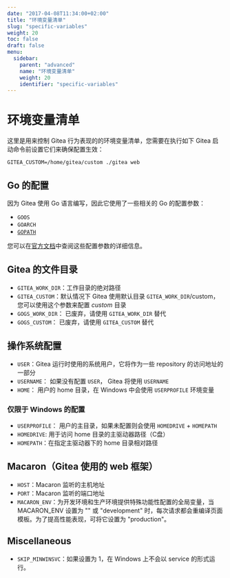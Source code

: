 ```yaml
---
date: "2017-04-08T11:34:00+02:00"
title: "环境变量清单"
slug: "specific-variables"
weight: 20
toc: false
draft: false
menu:
  sidebar:
    parent: "advanced"
    name: "环境变量清单"
    weight: 20
    identifier: "specific-variables"
---
```


# 环境变量清单

这里是用来控制 Gitea 行为表现的的环境变量清单，您需要在执行如下 Gitea 启动命令前设置它们来确保配置生效：

```
GITEA_CUSTOM=/home/gitea/custom ./gitea web
```

## Go 的配置

因为 Gitea 使用 Go 语言编写，因此它使用了一些相关的 Go 的配置参数：

  * `GOOS`
  * `GOARCH`
  * [`GOPATH`](https://golang.org/cmd/go/#hdr-GOPATH_environment_variable)

您可以在[官方文档](https://golang.org/cmd/go/#hdr-Environment_variables)中查阅这些配置参数的详细信息。

## Gitea 的文件目录

  * `GITEA_WORK_DIR`：工作目录的绝对路径
  * `GITEA_CUSTOM`：默认情况下 Gitea 使用默认目录 `GITEA_WORK_DIR`/custom，您可以使用这个参数来配置 *custom* 目录
  * `GOGS_WORK_DIR`： 已废弃，请使用 `GITEA_WORK_DIR` 替代
  * `GOGS_CUSTOM`： 已废弃，请使用 `GITEA_CUSTOM` 替代

## 操作系统配置

  * `USER`：Gitea 运行时使用的系统用户，它将作为一些 repository 的访问地址的一部分
  * `USERNAME`： 如果没有配置 `USER`， Gitea 将使用 `USERNAME`
  * `HOME`： 用户的 home 目录，在 Windows 中会使用 `USERPROFILE` 环境变量

### 仅限于 Windows 的配置

  * `USERPROFILE`： 用户的主目录，如果未配置则会使用 `HOMEDRIVE` + `HOMEPATH`
  * `HOMEDRIVE`: 用于访问 home 目录的主驱动器路径（C盘）
  * `HOMEPATH`：在指定主驱动器下的 home 目录相对路径

## Macaron（Gitea 使用的 web 框架）

  * `HOST`：Macaron 监听的主机地址
  * `PORT`：Macaron 监听的端口地址
  * `MACARON_ENV`：为开发环境和生产环境提供特殊功能性配置的全局变量，当 MACARON_ENV 设置为 "" 或 "development"
  时，每次请求都会重编译页面模板。为了提高性能表现，可将它设置为 "production"。

## Miscellaneous

  * `SKIP_MINWINSVC`：如果设置为 1，在 Windows 上不会以 service 的形式运行。
